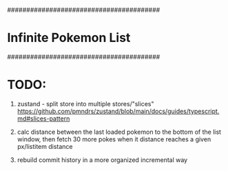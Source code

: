 ########################################
# Infinite Pokemon List
########################################

# TODO:

1) zustand - split store into multiple stores/"slices"
https://github.com/pmndrs/zustand/blob/main/docs/guides/typescript.md#slices-pattern

2) calc distance between the last loaded pokemon to the bottom of the list window, then fetch 30 more pokes when it distance reaches a given px/listitem distance

3) rebuild commit history in a more organized incremental way
